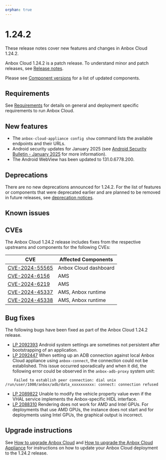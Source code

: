 ```yaml
---
orphan: true
---
```

# 1.24.2

These release notes cover new features and changes in Anbox Cloud 1.24.2.

Anbox Cloud 1.24.2 is a patch release. To understand minor and patch releases, see [Release notes](https://documentation.ubuntu.com/anbox-cloud/en/latest/reference/release-notes/release-notes).

Please see [Component versions](https://documentation.ubuntu.com/anbox-cloud/en/latest/reference/component-versions/) for a list of updated components.

## Requirements

See [Requirements](https://documentation.ubuntu.com/anbox-cloud/en/latest/reference/requirements/) for details on general and deployment specific requirements to run Anbox Cloud.

## New features

* The `anbox-cloud-appliance config show` command lists the available endpoints and their URLs.<!--AC-3002-->
* Android security updates for January 2025 (see [Android Security Bulletin - January 2025](https://source.android.com/docs/security/bulletin/2025-01-01) for more information).
* The Android WebView has been updated to 131.0.6778.200.

## Deprecations

There are no new deprecations announced for 1.24.2. For the list of features or components that were deprecated earlier and are planned to be removed in future releases, see [deprecation notices](https://documentation.ubuntu.com/anbox-cloud/en/latest/reference/deprecation-notices/).

## Known issues


## CVEs

The Anbox Cloud 1.24.2 release includes fixes from the respective upstreams and components for the following CVEs:

| CVE | Affected Components |
|-----|---------------------|
| [CVE-2024-55565](https://nvd.nist.gov/vuln/detail/CVE-2024-55565)| Anbox Cloud dashboard |
| [CVE-2024-6156](https://nvd.nist.gov/vuln/detail/CVE-2024-6156) | AMS |
| [CVE-2024-6219](https://nvd.nist.gov/vuln/detail/CVE-2024-6219) | AMS |
| [CVE-2024-45337](https://nvd.nist.gov/vuln/detail/CVE-2024-45337) | AMS, Anbox runtime |
| [CVE-2024-45338](https://nvd.nist.gov/vuln/detail/CVE-2024-45338) | AMS, Anbox runtime |

## Bug fixes

The following bugs have been fixed as part of the Anbox Cloud 1.24.2 release.

* [LP 2092393](https://bugs.launchpad.net/anbox-cloud/+bug/2092393) Android system settings are sometimes not persistent after bootstrapping of an application.<!--AC-3049-->
* [LP 2092447](https://bugs.launchpad.net/anbox-cloud/+bug/2092447) When setting up an ADB connection against local Anbox Cloud appliance using `anbox-connect`, the connection could not be established. This issue occurred sporadically and when it did, the following error could be observed in the `anbox-adb-proxy` system unit:<!--AC-3050-->
```
    Failed to establish peer connection: dial unix /run/user/1000/anbox/adb/data_xxxxxxxxxx: connect: connection refused
```
* [LP 2089822](https://bugs.launchpad.net/anbox-cloud/+bug/2089822) Unable to modify the vehicle property value even if the VHAL service implements the Anbox-specific HIDL interface. <!--AC-2994-->
* [LP 2088310](https://bugs.launchpad.net/anbox-cloud/+bug/2088310) Rendering does not work for AMD and Intel GPUs. For deployments that use AMD GPUs, the instance does not start and for deployments using Intel GPUs, the graphical output is incorrect.<!--AC-2963-->

## Upgrade instructions

See [How to upgrade Anbox Cloud](https://documentation.ubuntu.com/anbox-cloud/en/latest/howto/update/upgrade-anbox/#howto-upgrade-anbox-cloud) and [How to upgrade the Anbox Cloud Appliance](https://documentation.ubuntu.com/anbox-cloud/en/latest/howto/update/upgrade-appliance/#howto-upgrade-appliance) for instructions on how to update your Anbox Cloud deployment to the 1.24.2 release.
